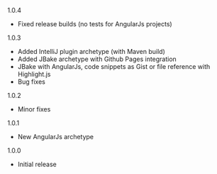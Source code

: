 1.0.4

- Fixed release builds (no tests for AngularJs projects)

1.0.3

- Added IntelliJ plugin archetype (with Maven build)
- Added JBake archetype with Github Pages integration 
- JBake with AngularJs, code snippets as Gist or file reference with Highlight.js
- Bug fixes

1.0.2

- Minor fixes

1.0.1

- New AngularJs archetype

1.0.0

- Initial release

